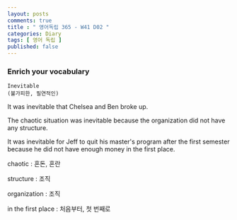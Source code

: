 ```yaml
---
layout: posts
comments: true
title : " 영어독립 365 - W41 D02 "
categories: Diary
tags: [ 영어 독립 ]
published: false
---
```


### Enrich your vocabulary

```text
Inevitable
(불가피한, 필연적인)
```

It was inevitable that Chelsea and Ben broke up.

The chaotic situation was inevitable because the organization did not have any structure.

It was inevitable for Jeff to quit his master's program after the first semester because he did not have enough money in the first place.

chaotic
 : 혼돈, 혼란

structure
 : 조직

organization
 : 조직

in the first place
 : 처음부터, 첫 번째로
